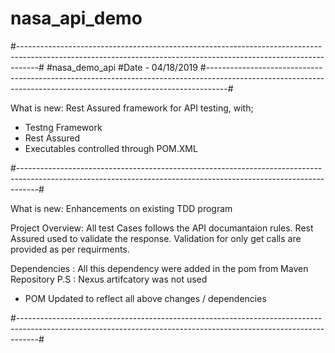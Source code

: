 # nasa_api_demo

#-----------------------------------------------------------------------------------------------------------------------------------------------------------------#
#nasa_demo_api
#Date - 04/18/2019
#-----------------------------------------------------------------------------------------------------------------------------------------------------------------#

What is new:
Rest Assured framework for API testing, with;
- Testng Framework
- Rest Assured 
- Executables controlled through POM.XML


#-----------------------------------------------------------------------------------------------------------------------------------------------------------------#

What is new:
Enhancements on existing TDD program

Project Overview:
All test Cases follows the API documantaion rules. Rest Assured used to validate the response. Validation for only get calls are provided as per requirments.

Dependencies :
All this dependency were added in the pom from Maven Repository 
P.S :  Nexus artifcatory was not used 

- POM Updated to reflect all above changes / dependencies





#-----------------------------------------------------------------------------------------------------------------------------------------------------------------#
